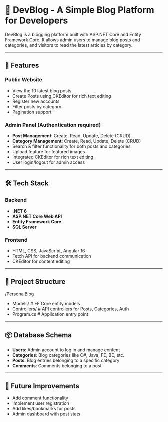 # 📝 DevBlog - A Simple Blog Platform for Developers

DevBlog is a blogging platform built with ASP.NET Core and Entity Framework Core. It allows admin users to manage blog posts and categories, and visitors to read the latest articles by category.

---

## 🚀 Features

### Public Website
- View the 10 latest blog posts
- Create Posts using CKEditor for rich text editing
- Register new accounts
- Filter posts by category
- Pagination support

### Admin Panel (Authentication required)
- **Post Management**: Create, Read, Update, Delete (CRUD)
- **Category Management**: Create, Read, Update, Delete (CRUD)
- Search & filter functionality for both posts and categories
- Upload feature for featured images
- Integrated CKEditor for rich text editing
- User login/logout for admin access

---

## 🛠️ Tech Stack

### Backend
- **.NET 6**
- **ASP.NET Core Web API**
- **Entity Framework Core**
- **SQL Server**

### Frontend
- HTML, CSS, JavaScript, Angular 16
- Fetch API for backend communication
- CKEditor for content editing

---

## 📁 Project Structure

/PersonalBlog
- Models/ # EF Core entity models
- Controllers/ # API controllers for Posts, Categories, Auth
- Program.cs # Application entry point

---

## 📦 Database Schema

- **Users**: Admin account to log in and manage content
- **Categories**: Blog categories like C#, Java, FE, BE, etc.
- **Posts**: Blog entries belonging to a specific category
- **Comments**: Comments belonging to a post

---

## 📌 Future Improvements
- Add comment functionality
- Implement user registration
- Add likes/bookmarks for posts
- Admin dashboard with post stats
